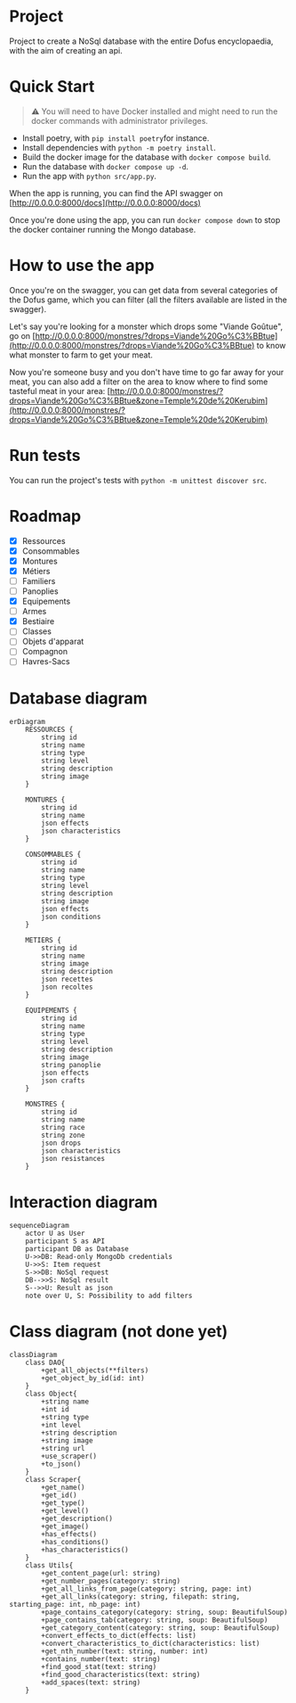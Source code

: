 # Project
Project to create a NoSql database with the entire Dofus encyclopaedia, with the aim of creating an api.

# Quick Start
> :warning: You will need to have Docker installed and might need to run the docker commands with administrator privileges.

- Install poetry, with `pip install poetry`for instance.
- Install dependencies with `python -m poetry install`.
- Build the docker image for the database with `docker compose build`.
- Run the database with `docker compose up -d`.
- Run the app with `python src/app.py`.

When the app is running, you can find the API swagger on [http://0.0.0.0:8000/docs](http://0.0.0.0:8000/docs)

Once you're done using the app, you can run `docker compose down` to stop the docker container running the Mongo database. 

# How to use the app

Once you're on the swagger, you can get data from several categories of the Dofus game, which you can filter (all the filters available are listed in the swagger).

Let's say you're looking for a monster which drops some "Viande Goûtue", go on [http://0.0.0.0:8000/monstres/?drops=Viande%20Go%C3%BBtue](http://0.0.0.0:8000/monstres/?drops=Viande%20Go%C3%BBtue) to know what monster to farm to get your meat.

Now you're someone busy and you don't have time to go far away for your meat, you can also add a filter on the area to know where to find some tasteful meat in your area: [http://0.0.0.0:8000/monstres/?drops=Viande%20Go%C3%BBtue&zone=Temple%20de%20Kerubim](http://0.0.0.0:8000/monstres/?drops=Viande%20Go%C3%BBtue&zone=Temple%20de%20Kerubim)

# Run tests

You can run the project's tests with `python -m unittest discover src`.

# Roadmap

- [x] Ressources
- [x] Consommables
- [x] Montures
- [x] Métiers
- [ ] Familiers
- [ ] Panoplies
- [x] Equipements
- [ ] Armes
- [x] Bestiaire
- [ ] Classes
- [ ] Objets d'apparat
- [ ] Compagnon
- [ ] Havres-Sacs

# Database diagram

```mermaid
erDiagram
    RESSOURCES {
        string id
        string name
        string type
        string level
        string description
        string image
    }

    MONTURES {
        string id
        string name
        json effects
        json characteristics
    }

    CONSOMMABLES {
        string id
        string name
        string type
        string level
        string description
        string image
        json effects
        json conditions
    }

    METIERS {
        string id
        string name
        string image
        string description
        json recettes
        json recoltes
    }

    EQUIPEMENTS {
        string id
        string name
        string type
        string level
        string description
        string image
        string panoplie
        json effects
        json crafts
    }

    MONSTRES {
        string id
        string name
        string race
        string zone
        json drops
        json characteristics
        json resistances
    }
```

# Interaction diagram

```mermaid
sequenceDiagram
    actor U as User
    participant S as API
    participant DB as Database
    U->>DB: Read-only MongoDb credentials
    U->>S: Item request
    S->>DB: NoSql request
    DB-->>S: NoSql result
    S-->>U: Result as json
    note over U, S: Possibility to add filters
```

# Class diagram (not done yet)

```mermaid
classDiagram
    class DAO{
        +get_all_objects(**filters)
        +get_object_by_id(id: int)
    }
    class Object{
        +string name
        +int id
        +string type
        +int level
        +string description
        +string image
        +string url
        +use_scraper()
        +to_json()
    }
    class Scraper{
        +get_name()
        +get_id()
        +get_type()
        +get_level()
        +get_description()
        +get_image()
        +has_effects()
        +has_conditions()
        +has_characteristics()
    }
    class Utils{
        +get_content_page(url: string)
        +get_number_pages(category: string)
        +get_all_links_from_page(category: string, page: int)
        +get_all_links(category: string, filepath: string, starting_page: int, nb_page: int)
        +page_contains_category(category: string, soup: BeautifulSoup)
        +page_contains_tab(category: string, soup: BeautifulSoup)
        +get_category_content(category: string, soup: BeautifulSoup)
        +convert_effects_to_dict(effects: list)
        +convert_characteristics_to_dict(characteristics: list)
        +get_nth_number(text: string, number: int)
        +contains_number(text: string)
        +find_good_stat(text: string)
        +find_good_characteristics(text: string)
        +add_spaces(text: string)
    }

```